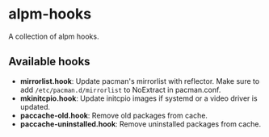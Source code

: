 alpm-hooks
==========
A collection of alpm hooks.

Available hooks
---------------
*   **mirrorlist.hook**:
    Update pacman's mirrorlist with reflector.
    Make sure to add `/etc/pacman.d/mirrorlist` to NoExtract in pacman.conf.
*   **mkinitcpio.hook**:
    Update initcpio images if systemd or a video driver is updated.
*   **paccache-old.hook**:
    Remove old packages from cache.
*   **paccache-uninstalled.hook**:
    Remove uninstalled packages from cache.
